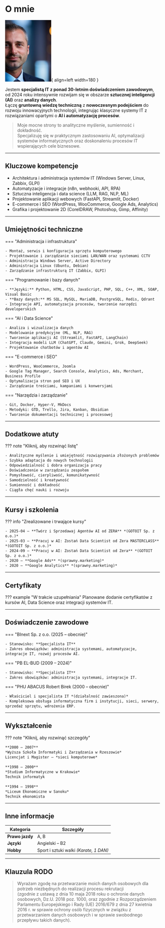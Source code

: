 # O mnie

![Robert Birek](assets/rb.jpg){ align=left width=180 }

Jestem **specjalistą IT z ponad 30-letnim doświadczeniem zawodowym**, od 2024 roku intensywnie rozwijam się w obszarze **sztucznej inteligencji (AI)** oraz **analizy danych**.  
Łączę **gruntowną wiedzę techniczną** z **nowoczesnym podejściem** do rozwoju innowacyjnych technologii, integrując klasyczne systemy IT z rozwiązaniami opartymi o **AI i automatyzację procesów**.

> Moje mocne strony to analityczne myślenie, sumienność i dokładność.  
> Specjalizuję się w praktycznym zastosowaniu AI, optymalizacji systemów informatycznych oraz doskonaleniu procesów IT wspierających cele biznesowe.

---

## Kluczowe kompetencje

- Architektura i administracja systemów IT (Windows Server, Linux, Zabbix, GLPI)  
- Automatyzacje i integracje (n8n, webhooki, API, RPA)  
- Sztuczna inteligencja i data science (LLM, RAG, NLP, ML)  
- Projektowanie aplikacji webowych (FastAPI, Streamlit, Docker)  
- E-commerce i SEO (WordPress, WooCommerce, Google Ads, Analytics)  
- Grafika i projektowanie 2D (CorelDRAW, Photoshop, Gimp, Affinity)

---

## Umiejętności techniczne

=== "Administracja i infrastruktura"

    - Montaż, serwis i konfiguracja sprzętu komputerowego  
    - Projektowanie i zarządzanie sieciami LAN/WAN oraz systemami CCTV  
    - Administracja Windows Server, Active Directory  
    - Administracja Linux (Ubuntu, Debian)  
    - Zarządzanie infrastrukturą IT (Zabbix, GLPI)  

=== "Programowanie i bazy danych"

    - **Języki:** Python, HTML, CSS, JavaScript, PHP, SQL, C++, XML, SOAP, Visual Basic  
    - **Bazy danych:** MS SQL, MySQL, MariaDB, PostgreSQL, Redis, Qdrant  
    - Integracje API, automatyzacja procesów, tworzenie narzędzi developerskich  

=== "AI i Data Science"

    - Analiza i wizualizacja danych  
    - Modelowanie predykcyjne (ML, NLP, RAG)  
    - Tworzenie aplikacji AI (Streamlit, FastAPI, LangChain)  
    - Integracja modeli LLM (ChatGPT, Claude, Gemini, Grok, DeepSeek)  
    - Projektowanie chatbotów i agentów AI  

=== "E-commerce i SEO"

    - WordPress, WooCommerce, Joomla  
    - Google Tag Manager, Search Console, Analytics, Ads, Merchant, Business Profile  
    - Optymalizacja stron pod SEO i UX  
    - Zarządzanie treściami, kampaniami i konwersjami  

=== "Narzędzia i zarządzanie"

    - Git, Docker, Hyper-V, MkDocs  
    - Metodyki: GTD, Trello, Jira, Kanban, Obsidian  
    - Tworzenie dokumentacji technicznej i procesowej  

---

## Dodatkowe atuty

??? note "Kliknij, aby rozwinąć listę"

    - Analityczne myślenie i umiejętność rozwiązywania złożonych problemów  
    - Szybka adaptacja do nowych technologii  
    - Odpowiedzialność i dobra organizacja pracy  
    - Doświadczenie w zarządzaniu zespołem  
    - Pomysłowość, cierpliwość, komunikatywność  
    - Samodzielność i kreatywność  
    - Sumienność i dokładność  
    - Ciągła chęć nauki i rozwoju  

---

## Kursy i szkolenia

??? info "Zrealizowane i trwające kursy"

    - 2025-04 — **Twórz i Sprzedawaj Agentów AI od ZERA** *(GOTOIT Sp. z o.o.)*  
    - 2025-03 — **Pracuj w AI: Zostań Data Scientist od Zera MASTERCLASS** *(GOTOIT Sp. z o.o.)*  
    - 2024-09 — **Pracuj w AI: Zostań Data Scientist od Zera** *(GOTOIT Sp. z o.o.)*  
    - 2020 — **Google Ads** *(sprawny.marketing)*  
    - 2020 — **Google Analytics** *(sprawny.marketing)*  

---

## Certyfikaty

??? example "W trakcie uzupełniania"
    Planowane dodanie certyfikatów z kursów AI, Data Science oraz integracji systemów IT.

---

## Doświadczenie zawodowe

=== "BInext Sp. z o.o. (2025 – obecnie)"

    - Stanowisko: **Specjalista IT**  
    - Zakres obowiązków: administracja systemami, automatyzacje, integracje IT, rozwój procesów AI.

=== "PB EL-BUD (2009 – 2024)"

    - Stanowisko: **Specjalista IT**  
    - Zakres obowiązków: administracja systemami, integracje IT.

=== "PHU ABACUS Robert Birek (2000 – obecnie)"

    - Właściciel i specjalista IT *(działalność zawieszona)*  
    - Kompleksowa obsługa informatyczna firm i instytucji, sieci, serwery, sprzedaż sprzętu, wdrożenia ERP.

---

## Wykształcenie

??? note "Kliknij, aby rozwinąć szczegóły"

    **2000 – 2007**  
    *Wyższa Szkoła Informatyki i Zarządzania w Rzeszowie*  
    Licencjat i Magister – *sieci komputerowe*  

    **1998 – 2000**  
    *Studium Informatyczne w Krakowie*  
    Technik informatyk  

    **1994 – 1998**  
    *Liceum Ekonomiczne w Sanoku*  
    Technik ekonomista  

---

## Inne informacje

| Kategoria       | Szczegóły |
|------------------|-----------|
| **Prawo jazdy**  | A, B |
| **Języki**       | Angielski – B2 |
| **Hobby**        | Sport i sztuki walki *(Karate, 1 DAN)* |

---

## Klauzula RODO

> Wyrażam zgodę na przetwarzanie moich danych osobowych dla potrzeb niezbędnych do realizacji procesu rekrutacji  
> (zgodnie z ustawą z dnia 10 maja 2018 roku o ochronie danych osobowych, Dz.U. 2018 poz. 1000, oraz zgodnie z Rozporządzeniem Parlamentu Europejskiego i Rady (UE) 2016/679 z dnia 27 kwietnia 2016 r. w sprawie ochrony osób fizycznych w związku z przetwarzaniem danych osobowych i w sprawie swobodnego przepływu takich danych).
